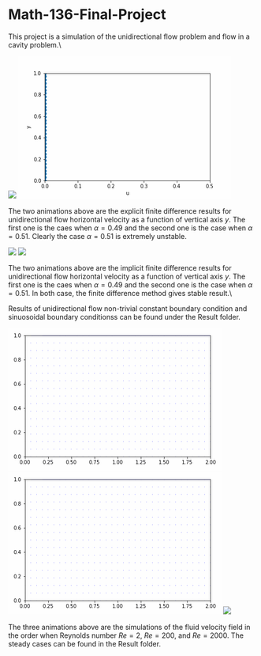 # Math-136-Final-Project
This project is a simulation of the unidirectional flow problem and flow in a cavity problem.\

![](https://github.com/ZT220501/Math-136-Final-Project/blob/main/Result/uniflow_explicit_trivial_boundary.gif) 
![](https://github.com/ZT220501/Math-136-Final-Project/blob/main/Result/uniflow_explicit_trivial_boundary_unstable.gif)

The two animations above are the explicit finite difference results for unidirectional flow horizontal velocity as a function of vertical axis $y$. The first one is the caes when $\alpha=0.49$ and the second one is the case when $\alpha=0.51$. Clearly the case $\alpha=0.51$ is extremely unstable.

![](https://github.com/ZT220501/Math-136-Final-Project/blob/main/Result/uniflow_implicit_trivial_boundary0.49.gif)
![](https://github.com/ZT220501/Math-136-Final-Project/blob/main/Result/uniflow_implicit_trivial_boundary0.51.gif)

The two animations above are the implicit finite difference results for unidirectional flow horizontal velocity as a function of vertical axis $y$. The first one is the caes when $\alpha=0.49$ and the second one is the case when $\alpha=0.51$. In both case, the finite difference method gives stable result.\

Results of unidirectional flow non-trivial constant boundary condition and sinuosoidal boundary conditionss can be found under the Result folder.

![](https://github.com/ZT220501/Math-136-Final-Project/blob/main/Result/Low_Reynold_Simulation_Re2.gif)
![](https://github.com/ZT220501/Math-136-Final-Project/blob/main/Result/Middle_Reynold_Simulation_Re200.gif)
![](https://github.com/ZT220501/Math-136-Final-Project/blob/main/Result/High_Reynold_Simulation_Re2000.gif)

The three animations above are the simulations of the fluid velocity field in the order when Reynolds number $Re=2$, $Re=200$, and $Re=2000$. The steady cases can be found in the Result folder.
